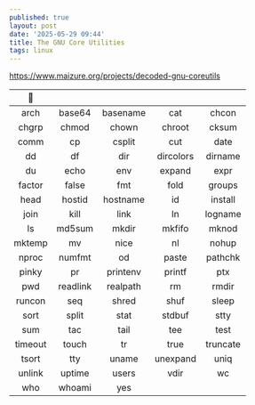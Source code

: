 ```yaml
---
published: true
layout: post
date: '2025-05-29 09:44'
title: The GNU Core Utilities
tags: linux 
---
```

<https://www.maizure.org/projects/decoded-gnu-coreutils>

 | | | | |
| :--------: | :-------: | :--------: | :-------: | :--------: |
| arch     | base64  | basename | cat     | chcon    |
| chgrp | chmod | chown | chroot | cksum |
| comm | cp | csplit | cut | date |
| dd | df | dir | dircolors | dirname |
| du | echo | env | expand | expr |
| factor | false | fmt | fold | groups |
| head | hostid | hostname | id | install |
| join | kill | link | ln | logname |
| ls | md5sum | mkdir | mkfifo | mknod |
| mktemp | mv | nice | nl | nohup |
| nproc | numfmt | od | paste | pathchk |
| pinky | pr | printenv | printf | ptx |
| pwd | readlink | realpath | rm | rmdir |
| runcon | seq | shred | shuf | sleep |
| sort | split | stat | stdbuf | stty |
| sum | tac | tail | tee | test |
| timeout | touch | tr | true | truncate |
| tsort | tty | uname | unexpand | uniq |
| unlink | uptime | users | vdir | wc |
|who | whoami | yes | | |
